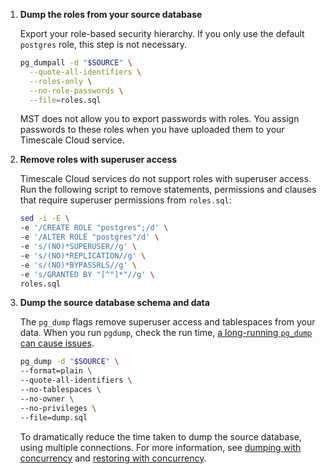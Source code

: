
1. **Dump the roles from your source database**

   Export your role-based security hierarchy. If you only use the default `postgres` role, this step is not
   necessary.

   ```bash
   pg_dumpall -d "$SOURCE" \
     --quote-all-identifiers \
     --roles-only \
     --no-role-passwords \
     --file=roles.sql
   ```

   MST does not allow you to export passwords with roles. You assign passwords to these roles
   when you have uploaded them to your Timescale Cloud service.

1. **Remove roles with superuser access**

   Timescale Cloud services do not support roles with superuser access. Run the following script
   to remove statements, permissions and clauses that require superuser permissions from `roles.sql`:

   ```bash
   sed -i -E \
   -e '/CREATE ROLE "postgres";/d' \
   -e '/ALTER ROLE "postgres"/d' \
   -e 's/(NO)*SUPERUSER//g' \
   -e 's/(NO)*REPLICATION//g' \
   -e 's/(NO)*BYPASSRLS//g' \
   -e 's/GRANTED BY "[^"]*"//g' \
   roles.sql
   ```

1. **Dump the source database schema and data**

   The `pg_dump` flags remove superuser access and tablespaces from your data. When you run
   `pgdump`, check the run time, [a long-running `pg_dump` can cause issues][long-running-pgdump].

   ```bash
   pg_dump -d "$SOURCE" \
   --format=plain \
   --quote-all-identifiers \
   --no-tablespaces \
   --no-owner \
   --no-privileges \
   --file=dump.sql
   ```
   To dramatically reduce the time taken to dump the source database, using multiple connections. For more information,
   see [dumping with concurrency][dumping-with-concurrency] and [restoring with concurrency][restoring-with-concurrency].


[pg_dump]: https://www.postgresql.org/docs/current/app-pgdump.html
[pg_restore]: https://www.postgresql.org/docs/current/app-pgrestore.html
[dumping-with-concurrency]: /migrate/:currentVersion:/troubleshooting/#dumping-with-concurrency
[restoring-with-concurrency]: /migrate/:currentVersion:/troubleshooting/#restoring-with-concurrency
[long-running-pgdump]: /migrate/:currentVersion:/troubleshooting/#dumping-and-locks
[Upgrade TimescaleDB]: https://docs.timescale.com/self-hosted/latest/upgrades/
